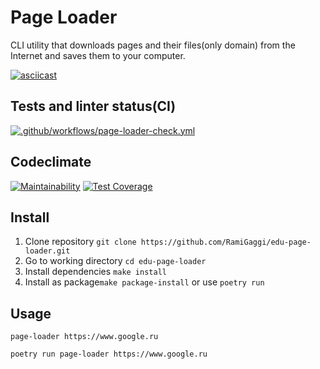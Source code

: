 # Page Loader

CLI utility that downloads pages and their files(only domain) from the Internet and saves them to your computer.

[![asciicast](https://asciinema.org/a/JO30RT0HQSgiUJTMy4t48C0uk.svg)](https://asciinema.org/a/JO30RT0HQSgiUJTMy4t48C0uk)

## Tests and linter status(CI)

[![.github/workflows/page-loader-check.yml](https://github.com/RamiGaggi/python-project-lvl3/actions/workflows/page-loader-check.yml/badge.svg)](https://github.com/RamiGaggi/python-project-lvl3/actions/workflows/page-loader-check.yml)

## Codeclimate

[![Maintainability](https://api.codeclimate.com/v1/badges/955e18a5aec9fbcdfa2c/maintainability)](https://codeclimate.com/github/RamiGaggi/edu-page-loader/maintainability)
[![Test Coverage](https://api.codeclimate.com/v1/badges/955e18a5aec9fbcdfa2c/test_coverage)](https://codeclimate.com/github/RamiGaggi/edu-page-loader/test_coverage)

## Install

1) Clone repository ```git clone https://github.com/RamiGaggi/edu-page-loader.git```
2) Go to working directory ```cd edu-page-loader```
3) Install dependencies ```make install```
4) Install as package```make package-install``` or use ```poetry run```

## Usage

```
page-loader https://www.google.ru
```

```
poetry run page-loader https://www.google.ru
```
